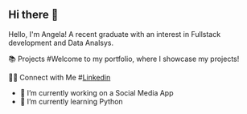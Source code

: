 ## Hi there 👋

Hello, I'm Angela! A recent graduate with an interest in Fullstack development and Data Analsys.

📚 Projects
#Welcome to my portfolio, where I showcase my projects!

👋🏻 Connect with Me
#[Linkedin](https://www.linkedin.com/in/angelabruno2024/)

- 🔭 I’m currently working on a Social Media App
- 🌱 I’m currently learning Python 
